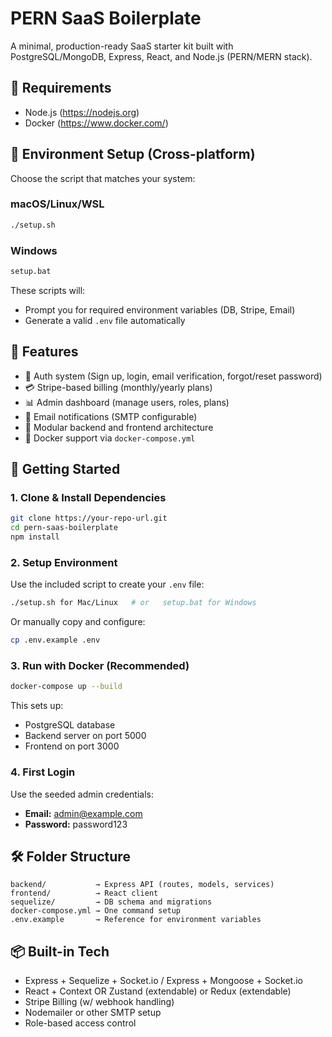 
# PERN SaaS Boilerplate

A minimal, production-ready SaaS starter kit built with PostgreSQL/MongoDB, Express, React, and Node.js (PERN/MERN stack).

## 🔧 Requirements

- Node.js (https://nodejs.org)
- Docker (https://www.docker.com/)

## 🔧 Environment Setup (Cross-platform)

Choose the script that matches your system:

### macOS/Linux/WSL
```bash
./setup.sh
```

### Windows
```cmd
setup.bat
```

These scripts will:
- Prompt you for required environment variables (DB, Stripe, Email)
- Generate a valid `.env` file automatically

## 🧩 Features

- 🔐 Auth system (Sign up, login, email verification, forgot/reset password)
- 💳 Stripe-based billing (monthly/yearly plans)
- 📊 Admin dashboard (manage users, roles, plans)
- 🔔 Email notifications (SMTP configurable)
- 🧰 Modular backend and frontend architecture
- 🐳 Docker support via `docker-compose.yml`

## 🚀 Getting Started

### 1. Clone & Install Dependencies

```bash
git clone https://your-repo-url.git
cd pern-saas-boilerplate
npm install
```

### 2. Setup Environment

Use the included script to create your `.env` file:

```bash
./setup.sh for Mac/Linux   # or   setup.bat for Windows
```

Or manually copy and configure:

```bash
cp .env.example .env
```

### 3. Run with Docker (Recommended)

```bash
docker-compose up --build
```

This sets up:
- PostgreSQL database
- Backend server on port 5000
- Frontend on port 3000

### 4. First Login

Use the seeded admin credentials:

- **Email:** admin@example.com
- **Password:** password123

## 🛠 Folder Structure

```
backend/           → Express API (routes, models, services)
frontend/          → React client
sequelize/         → DB schema and migrations
docker-compose.yml → One command setup
.env.example       → Reference for environment variables
```

## 📦 Built-in Tech

- Express + Sequelize + Socket.io / Express + Mongoose + Socket.io
- React + Context OR Zustand (extendable) or Redux (extendable)
- Stripe Billing (w/ webhook handling)
- Nodemailer or other SMTP setup
- Role-based access control
